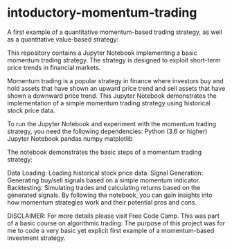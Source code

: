 # intoductory-momentum-trading
A first example of a quantitative momentum-based trading strategy, as well as a quantitative value-based strategy:

This repository contains a Jupyter Notebook implementing a basic momentum trading strategy. The strategy is designed to exploit short-term price trends in financial markets.

Momentum trading is a popular strategy in finance where investors buy and hold assets that have shown an upward price trend and sell assets that have shown a downward price trend. This Jupyter Notebook demonstrates the implementation of a simple momentum trading strategy using historical stock price data.

To run the Jupyter Notebook and experiment with the momentum trading strategy, you need the following dependencies:
Python (3.6 or higher)
Jupyter Notebook
pandas
numpy
matplotlib


The notebook demonstrates the basic steps of a momentum trading strategy:

Data Loading: Loading historical stock price data.
Signal Generation: Generating buy/sell signals based on a simple momentum indicator.
Backtesting: Simulating trades and calculating returns based on the generated signals.
By following the notebook, you can gain insights into how momentum strategies work and their potential pros and cons.

DISCLAIMER:
For more details please visit Free Code Camp. This was part of a basic course on algorithmic trading.  The purpose of this project was for me to code a very basic yet explicit first example of a momentum-based investment strategy.
